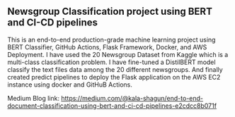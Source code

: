## Newsgroup Classification project using BERT and CI-CD pipelines

This is an end-to-end production-grade machine learning project using BERT Classifier, GitHub Actions, Flask Framework, Docker, and AWS Deployment. I have used the 20 Newsgroup Dataset from Kaggle which is a multi-class classification problem. I have fine-tuned a DistilBERT model classify the text files data among the 20 different newsgroups. And finally created predict pipelines to deploy the Flask application on the AWS EC2 instance using docker and GitHuB Actions.

Medium Blog link: https://medium.com/@kala-shagun/end-to-end-document-classification-using-bert-and-ci-cd-pipelines-e2cdcc8b071f
